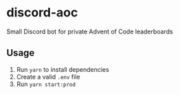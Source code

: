 # discord-aoc

Small Discord bot for private Advent of Code leaderboards

## Usage

1. Run `yarn` to install dependencies
2. Create a valid `.env` file
3. Run `yarn start:prod`
